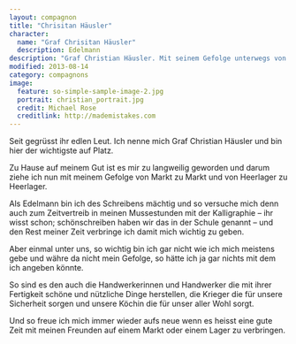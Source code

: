 ```yaml
---
layout: compagnon
title: "Chrisitan Häusler"
character:
  name: "Graf Chrisitan Häusler"
  description: Edelmann
description: "Graf Christian Häusler. Mit seinem Gefolge unterwegs von Markt zu Markt und Lager zu Lager."
modified: 2013-08-14
category: compagnons
image:
  feature: so-simple-sample-image-2.jpg
  portrait: christian_portrait.jpg
  credit: Michael Rose
  creditlink: http://mademistakes.com
---
```

Seit gegrüsst ihr edlen Leut. Ich nenne mich Graf Christian Häusler und bin hier der wichtigste auf Platz.

Zu Hause auf meinem Gut ist es mir zu langweilig geworden und darum ziehe ich nun mit meinem Gefolge von Markt zu Markt und von Heerlager zu Heerlager.

Als Edelmann bin ich des Schreibens mächtig und so versuche mich denn auch zum Zeitvertreib in meinen Mussestunden mit der Kalligraphie – ihr wisst schon; schönschreiben haben wir das in der Schule genannt – und den Rest meiner Zeit verbringe ich damit mich wichtig zu geben.

Aber einmal unter uns, so wichtig bin ich gar nicht wie ich mich meistens gebe und währe da nicht mein Gefolge, so hätte ich ja gar nichts mit dem ich angeben könnte.

So sind es den auch die Handwerkerinnen und Handwerker die mit ihrer Fertigkeit schöne und nützliche Dinge herstellen, die Krieger die für unsere Sicherheit sorgen und unsere Köchin die für unser aller Wohl sorgt.

Und so freue ich mich immer wieder aufs neue wenn es heisst eine gute Zeit mit meinen Freunden auf einem Markt oder einem Lager zu verbringen.
